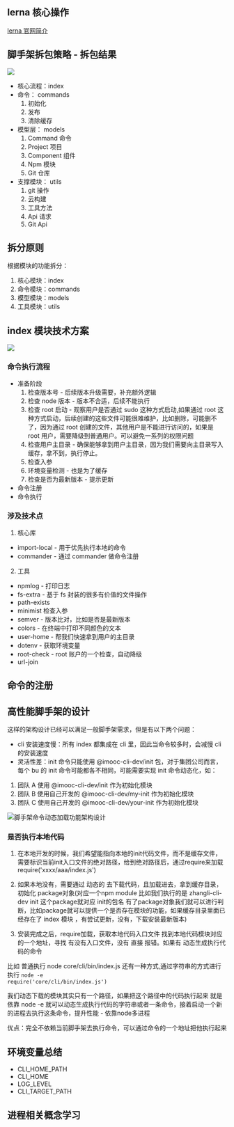 ## lerna 核心操作

[lerna 官网简介](https://lerna.js.org/)

## 脚手架拆包策略 - 拆包结果

![](./images/脚手架架构设计图.png)

- 核心流程：index
- 命令： commands
  1. 初始化
  2. 发布
  3. 清除缓存
- 模型层： models
  1. Command 命令
  2. Project 项目
  3. Component 组件
  4. Npm 模块
  5. Git 仓库
- 支撑模块： utils
  1. git 操作
  2. 云构建
  3. 工具方法
  4. Api 请求
  5. Git Api

## 拆分原则

根据模块的功能拆分：

1. 核心模块：index
2. 命令模块：commands
3. 模型模块：models
4. 工具模块：utils

## index 模块技术方案

![](./images/命令执行流程.png)

### 命令执行流程

- 准备阶段
  1. 检查版本号 - 后续版本升级需要，补充额外逻辑
  2. 检查 node 版本 - 版本不合适，后续不能执行
  3. 检查 root 启动 - 观察用户是否通过 sudo 这种方式启动,如果通过 root 这种方式启动，后续创建的这些文件可能很难维护，比如删除，可能删不了，因为通过 root 创建的文件，其他用户是不能进行访问的，如果是 root 用户，需要降级到普通用户。可以避免一系列的权限问题
  4. 检查用户主目录 - 确保能够拿到用户主目录，因为我们需要向主目录写入缓存，拿不到，执行停止。
  5. 检查入参
  6. 环境变量检测 - 也是为了缓存
  7. 检查是否为最新版本 - 提示更新
- 命令注册
- 命令执行

### 涉及技术点

1. 核心库

- import-local - 用于优先执行本地的命令
- commander - 通过 commander 做命令注册

2. 工具

- npmlog - 打印日志
- fs-extra - 基于 fs 封装的很多有价值的文件操作
- path-exists
- minimist 检查入参
- semver - 版本比对，比如是否是最新版本
- colors - 在终端中打印不同颜色的文本
- user-home - 帮我们快速拿到用户的主目录
- dotenv - 获取环境变量
- root-check - root 账户的一个检查，自动降级
- url-join

## 命令的注册

## 高性能脚手架的设计

这样的架构设计已经可以满足一般脚手架需求，但是有以下两个问题：

- cli 安装速度慢：所有 index 都集成在 cli 里，因此当命令较多时，会减慢 cli 的安装速度
- 灵活性差：init 命令只能使用 @imooc-cli-dev/init 包，对于集团公司而言，每个 bu 的 init 命令可能都各不相同，可能需要实现 init 命令动态化，如：

1. 团队 A 使用 @imooc-cli-dev/init 作为初始化模块
2. 团队 B 使用自己开发的 @imooc-cli-dev/my-init 作为初始化模块
3. 团队 C 使用自己开发的 @imooc-cli-dev/your-init 作为初始化模块

![脚手架命令动态加载功能架构设计](./images/脚手架命令动态加载功能架构设计%20.png)
### 是否执行本地代码 

 1. 在本地开发的时候，我们希望能指向本地的init代码文件，而不是缓存文件，需要标识当前init入口文件的绝对路径，给到绝对路径后，通过require来加载 require('xxxx/aaa/index.js')
    
 2. 如果本地没有，需要通过 动态的 去下载代码，且加载进去，拿到缓存目录，初始化 package对象(对应一个npm module 比如我们执行的是 zhangli-cli-dev init 这个package就对应 init的包名 有了package对象我们就可以进行判断，比如package就可以提供一个是否存在模块的功能，如果缓存目录里面已经存在了 index 模块 ，有尝试更新，没有，下载安装最新版本)
 3. 安装完成之后，require加载，获取本地代码入口文件 找到本地代码模块对应的一个地址，寻找 有没有入口文件，没有 直接 报错。如果有 动态生成执行代码的命令

 比如 普通执行 node core/cli/bin/index.js 还有一种方式,通过字符串的方式进行执行 <code>node -e require('core/cli/bin/index.js')</code>

 我们动态下载的模块其实只有一个路径，如果把这个路径中的代码执行起来 就是依靠 node -e 就可以动态生成执行代码的字符串或者一条命令，接着启动一个新的进程去执行这条命令，提升性能 - 依靠node多进程

 优点：完全不依赖当前脚手架去执行命令，可以通过命令的一个地址把他执行起来
 
## 环境变量总结
* CLI_HOME_PATH
* CLI_HOME
* LOG_LEVEL
* CLI_TARGET_PATH

## 进程相关概念学习

